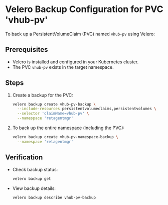 # Velero Backup Configuration for PVC 'vhub-pv'

To back up a PersistentVolumeClaim (PVC) named `vhub-pv` using Velero:

## Prerequisites

- Velero is installed and configured in your Kubernetes cluster.
- The PVC `vhub-pv` exists in the target namespace.

## Steps

1. Create a backup for the PVC:

   ```sh
   velero backup create vhub-pv-backup \
     --include-resources persistentvolumeclaims,persistentvolumes \
     --selector 'claimName=vhub-pv' \
     --namespace 'retagentmgr'
   ```

2. To back up the entire namespace (including the PVC):

   ```sh
   velero backup create vhub-pv-namespace-backup \
     --namespace 'retagentmgr'
   ```

## Verification

- Check backup status:

  ```sh
  velero backup get
  ```

- View backup details:

  ```sh
  velero backup describe vhub-pv-backup
  ```
